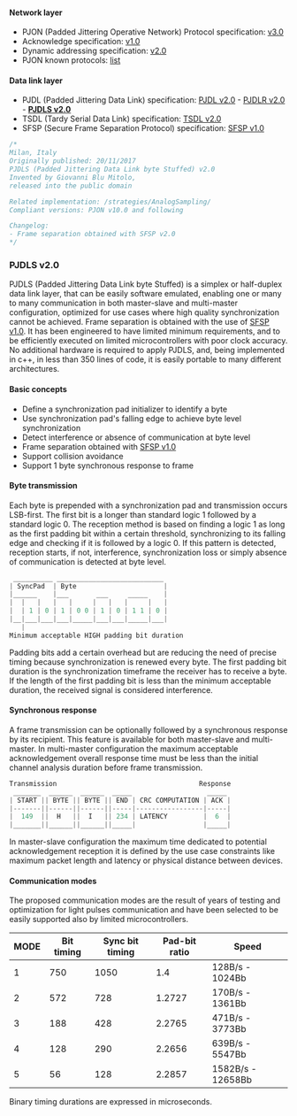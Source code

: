 #### Network layer
- PJON (Padded Jittering Operative Network) Protocol specification: [v3.0](/specification/PJON-protocol-specification-v3.0.md)
- Acknowledge specification: [v1.0](/specification/PJON-protocol-acknowledge-specification-v1.0.md)
- Dynamic addressing specification: [v2.0](/specification/PJON-dynamic-addressing-specification-v2.0.md)
- PJON known protocols: [list](/specification/PJON-known-protocols-list.md)
#### Data link layer
- PJDL (Padded Jittering Data Link) specification:
[PJDL v2.0](/strategies/SoftwareBitBang/specification/PJDL-specification-v2.0.md) - [PJDLR v2.0](/strategies/OverSampling/specification/PJDLR-specification-v2.0.md) - **[PJDLS v2.0](/strategies/AnalogSampling/specification/PJDLS-specification-v2.0.md)**
- TSDL (Tardy Serial Data Link) specification: [TSDL v2.0](/strategies/ThroughSerial/specification/TSDL-specification-v2.0.md)
- SFSP (Secure Frame Separation Protocol) specification: [SFSP v1.0](/specification/SFSP-frame-separation-specification-v1.0.md)

```cpp
/*
Milan, Italy
Originally published: 20/11/2017
PJDLS (Padded Jittering Data Link byte Stuffed) v2.0
Invented by Giovanni Blu Mitolo,
released into the public domain

Related implementation: /strategies/AnalogSampling/
Compliant versions: PJON v10.0 and following

Changelog:
- Frame separation obtained with SFSP v2.0
*/
```
### PJDLS v2.0
PJDLS (Padded Jittering Data Link byte Stuffed) is a simplex or half-duplex data link layer, that can be easily software emulated, enabling one or many to many communication in both master-slave and multi-master configuration, optimized for use cases where high quality synchronization cannot be achieved. Frame separation is obtained with the use of [SFSP v1.0](/specification/SFSP-frame-separation-specification). It has been engineered to have limited minimum requirements, and to be efficiently executed on limited microcontrollers with poor clock accuracy. No additional hardware is required to apply PJDLS, and, being implemented in c++, in less than 350 lines of code, it is easily portable to many different architectures.

#### Basic concepts
* Define a synchronization pad initializer to identify a byte
* Use synchronization pad's falling edge to achieve byte level synchronization
* Detect interference or absence of communication at byte level
* Frame separation obtained with [SFSP v1.0](/specification/SFSP-frame-separation-specification)  
* Support collision avoidance
* Support 1 byte synchronous response to frame

#### Byte transmission
Each byte is prepended with a synchronization pad and transmission occurs LSB-first. The first bit is a longer than standard logic 1 followed by a standard logic 0. The reception method is based on finding a logic 1 as long as the first padding bit within a certain threshold, synchronizing to its falling edge and checking if it is followed by a logic 0. If this pattern is detected, reception starts, if not, interference, synchronization loss or simply absence of communication is detected at byte level.    
```cpp  
 __________ ___________________________
| SyncPad  | Byte                      |
|______    |___       ___     _____    |
|  |   |   |   |     |   |   |     |   |
|  | 1 | 0 | 1 | 0 0 | 1 | 0 | 1 1 | 0 |
|__|___|___|___|_____|___|___|_____|___|
   |
Minimum acceptable HIGH padding bit duration
```
Padding bits add a certain overhead but are reducing the need of precise timing because synchronization is renewed every byte. The first padding bit duration is the synchronization timeframe the receiver has to receive a byte. If the length of the first padding bit is less than the minimum acceptable duration, the received signal is considered interference.

#### Synchronous response
A frame transmission can be optionally followed by a synchronous response by its recipient. This feature is available for both master-slave and multi-master. In multi-master configuration the maximum acceptable acknowledgement overall response time must be less than the initial channel analysis duration before frame transmission.
```cpp  
Transmission                                    Response
 _______  ______  ______  _____                   _____
| START || BYTE || BYTE || END | CRC COMPUTATION | ACK |
|-------||------||------||-----|-----------------|-----|
|  149  ||  H   ||  I   || 234 | LATENCY         |  6  |
|_______||______||______||_____|                 |_____|
```

In master-slave configuration the maximum time dedicated to potential acknowledgement reception it is defined by the use case constraints like maximum packet length and latency or physical distance between devices.

#### Communication modes
The proposed communication modes are the result of years of testing and optimization for light pulses communication and have been selected to be easily supported also by limited microcontrollers.  

| MODE | Bit timing | Sync bit timing | Pad-bit ratio | Speed               |
| ---- | ---------- | --------------- | ------------- | ------------------- |
| 1    | 750        | 1050            | 1.4           | 128B/s  -  1024Bb   |
| 2    | 572        | 728             | 1.2727        | 170B/s  -  1361Bb   |
| 3    | 188        | 428             | 2.2765        | 471B/s  -  3773Bb   |
| 4    | 128        | 290             | 2.2656        | 639B/s  -  5547Bb   |
| 5    | 56         | 128             | 2.2857        | 1582B/s - 12658Bb   |

Binary timing durations are expressed in microseconds.
